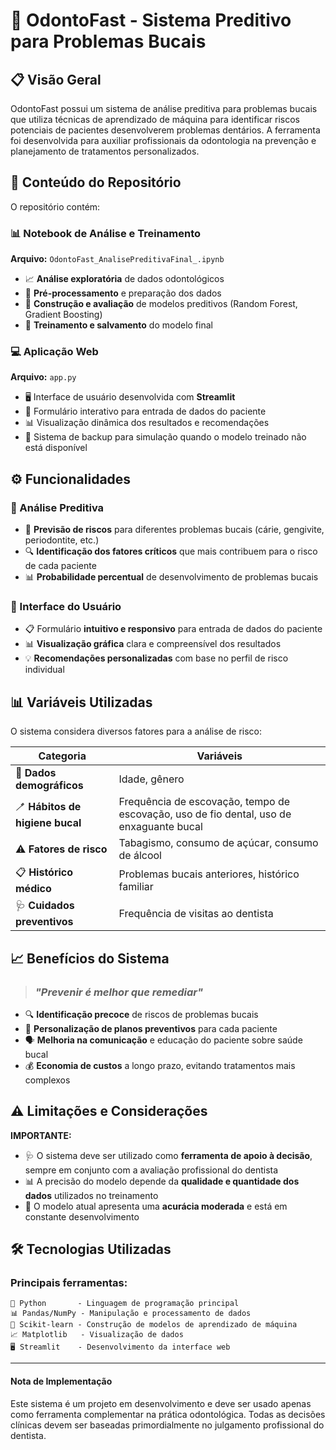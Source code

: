 # 🦷 OdontoFast - Sistema Preditivo para Problemas Bucais

## 📋 Visão Geral

OdontoFast possui um sistema de análise preditiva para problemas bucais que utiliza técnicas de aprendizado de máquina para identificar riscos potenciais de pacientes desenvolverem problemas dentários. A ferramenta foi desenvolvida para auxiliar profissionais da odontologia na prevenção e planejamento de tratamentos personalizados.

## 📂 Conteúdo do Repositório

O repositório contém:

### 📊 Notebook de Análise e Treinamento
**Arquivo:** `OdontoFast_AnalisePreditivaFinal_.ipynb`
- 📈 **Análise exploratória** de dados odontológicos
- 🧹 **Pré-processamento** e preparação dos dados
- 🤖 **Construção e avaliação** de modelos preditivos (Random Forest, Gradient Boosting)
- 💾 **Treinamento e salvamento** do modelo final

### 💻 Aplicação Web
**Arquivo:** `app.py`
- 🖥️ Interface de usuário desenvolvida com **Streamlit**
- 📝 Formulário interativo para entrada de dados do paciente
- 📊 Visualização dinâmica dos resultados e recomendações
- 🔄 Sistema de backup para simulação quando o modelo treinado não está disponível

## ⚙️ Funcionalidades

### 🔮 Análise Preditiva
- 🚨 **Previsão de riscos** para diferentes problemas bucais (cárie, gengivite, periodontite, etc.)
- 🔍 **Identificação dos fatores críticos** que mais contribuem para o risco de cada paciente
- 📊 **Probabilidade percentual** de desenvolvimento de problemas bucais

### 👤 Interface do Usuário
- 📋 Formulário **intuitivo e responsivo** para entrada de dados do paciente
- 📊 **Visualização gráfica** clara e compreensível dos resultados
- 💡 **Recomendações personalizadas** com base no perfil de risco individual

## 📊 Variáveis Utilizadas

O sistema considera diversos fatores para a análise de risco:

| **Categoria** | **Variáveis** |
|---------------|---------------|
| 👤 **Dados demográficos** | Idade, gênero |
| 🪥 **Hábitos de higiene bucal** | Frequência de escovação, tempo de escovação, uso de fio dental, uso de enxaguante bucal |
| ⚠️ **Fatores de risco** | Tabagismo, consumo de açúcar, consumo de álcool |
| 📋 **Histórico médico** | Problemas bucais anteriores, histórico familiar |
| 🩺 **Cuidados preventivos** | Frequência de visitas ao dentista |

## 📈 Benefícios do Sistema

> ### *"Prevenir é melhor que remediar"*

- 🔍 **Identificação precoce** de riscos de problemas bucais
- 👤 **Personalização de planos preventivos** para cada paciente
- 🗣️ **Melhoria na comunicação** e educação do paciente sobre saúde bucal
- 💰 **Economia de custos** a longo prazo, evitando tratamentos mais complexos

## ⚠️ Limitações e Considerações

**IMPORTANTE:**
- 🩺 O sistema deve ser utilizado como **ferramenta de apoio à decisão**, sempre em conjunto com a avaliação profissional do dentista
- 📊 A precisão do modelo depende da **qualidade e quantidade dos dados** utilizados no treinamento
- 🧪 O modelo atual apresenta uma **acurácia moderada** e está em constante desenvolvimento

## 🛠️ Tecnologias Utilizadas

### Principais ferramentas:
```
🐍 Python       - Linguagem de programação principal
📊 Pandas/NumPy - Manipulação e processamento de dados
🤖 Scikit-learn - Construção de modelos de aprendizado de máquina
📈 Matplotlib   - Visualização de dados
🖥️ Streamlit    - Desenvolvimento da interface web
```

---

#### Nota de Implementação
Este sistema é um projeto em desenvolvimento e deve ser usado apenas como ferramenta complementar na prática odontológica. Todas as decisões clínicas devem ser baseadas primordialmente no julgamento profissional do dentista.
